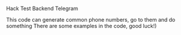 Hack Test Backend Telegram

This code can generate common phone numbers, go to them and do something 
There are some examples in the code, good luck!) 
